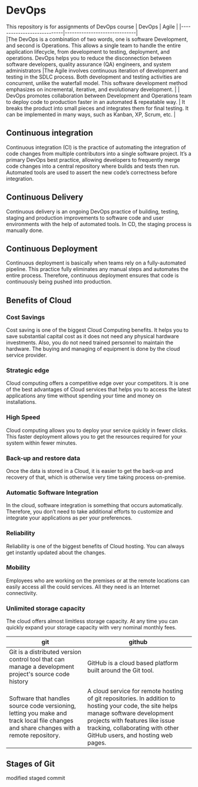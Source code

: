 # DevOps
This repository is for assignments of DevOps course
|          DevOps            |           Agile              |
|----------------------------|------------------------------|     
|The DevOps is a combination of two words, one is software Development, and second is Operations. This allows a single team to handle the entire application lifecycle, from development to testing, deployment, and operations. DevOps helps you to reduce the disconnection between software developers, quality assurance (QA) engineers, and system administrators                         |The Agile involves continuous iteration of development and testing in the SDLC process. Both development and testing activities are concurrent, unlike the waterfall model. This software development method emphasizes on incremental, iterative, and evolutionary development.                              |
| DevOps promotes collaboration between Development and Operations team to deploy code to production faster in an automated & repeatable way. | It breaks the product into small pieces and integrates them for final testing. It can be implemented in many ways, such as Kanban, XP, Scrum, etc. |


## Continuous integration
Continuous integration (CI) is the practice of automating the integration of code changes from multiple contributors into a single software project. It’s a primary DevOps best practice, allowing developers to frequently merge code changes into a central repository where builds and tests then run. Automated tools are used to assert the new code’s correctness before integration.

## Continuous Delivery
Continuous delivery is an ongoing DevOps practice of building, testing, staging and production improvements to software code and user environments with the help of automated tools. In CD, the staging process is manually done.

## Continuous Deployment
Continuous deployment is basically when teams rely on a fully-automated pipeline. This practice fully eliminates any manual steps and automates the entire process. Therefore, continuous deployment ensures that code is continuously being pushed into production. 

## Benefits of Cloud 

### Cost Savings
Cost saving is one of the biggest Cloud Computing benefits. It helps you to save substantial capital cost as it does not need any physical hardware investments. Also, you do not need trained personnel to maintain the hardware. The buying and managing of equipment is done by the cloud service provider.

### Strategic edge
Cloud computing offers a competitive edge over your competitors. It is one of the best advantages of Cloud services that helps you to access the latest applications any time without spending your time and money on installations.

### High Speed
Cloud computing allows you to deploy your service quickly in fewer clicks. This faster deployment allows you to get the resources required for your system within fewer minutes.

### Back-up and restore data
Once the data is stored in a Cloud, it is easier to get the back-up and recovery of that, which is otherwise very time taking process on-premise.

### Automatic Software Integration
In the cloud, software integration is something that occurs automatically. Therefore, you don’t need to take additional efforts to customize and integrate your applications as per your preferences.

### Reliability
Reliability is one of the biggest benefits of Cloud hosting. You can always get instantly updated about the changes.

### Mobility
Employees who are working on the premises or at the remote locations can easily access all the could services. All they need is an Internet connectivity.

### Unlimited storage capacity
The cloud offers almost limitless storage capacity. At any time you can quickly expand your storage capacity with very nominal monthly fees.

|  git     |   github   |
|----------|------------|
|Git is a distributed version control tool that can manage a development project's source code history|GitHub is a cloud based platform built around the Git tool. |
| Software that handles source code versioning, letting you make and track local file changes and share changes with a remote repository.| A cloud service for remote hosting of git repositories. In addition to hosting your code, the site helps manage software development projects with features like issue tracking, collaborating with other GitHub users, and hosting web pages.|

## Stages of Git
modified
staged
commit
